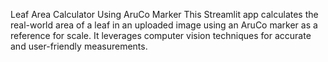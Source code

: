 Leaf Area Calculator Using AruCo Marker
This Streamlit app calculates the real-world area of a leaf in an uploaded image using an AruCo marker as a reference for scale. It leverages computer vision techniques for accurate and user-friendly measurements.
